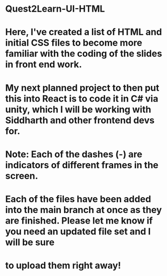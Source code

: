 # Quest2Learn-UI-HTML
# Here, I've created a list of HTML and initial CSS files to become more familiar with the coding of the slides in front end work. 
# My next planned project to then put this into React is to code it in C# via unity, which I will be working with Siddharth and other frontend devs for.

# Note: Each of the dashes (-) are indicators of different frames in the screen.
#       Each of the files have been added into the main branch at once as they are finished. Please let me know if you need an updated file set and I will be sure
#       to upload them right away!
